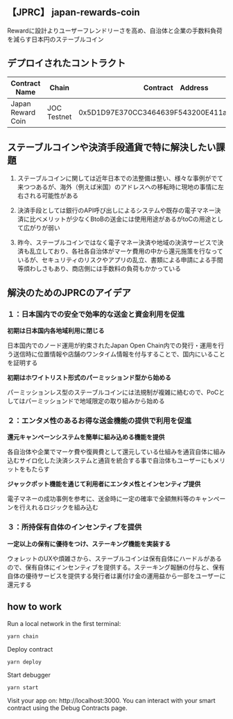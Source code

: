 ## 【JPRC】 japan-rewards-coin
Rewardに設計よりユーザーフレンドリーさを高め、自治体と企業の手数料負荷を減らす日本円のステーブルコイン

## デプロイされたコントラクト

| Contract Name | Chain |　Contract　Address |　Explorer |
| ---- | ---- | ---- | ---- |
| Japan Reward Coin | JOC Testnet | 0x5D1D97E370CC3464639F543200E411aF4e681B76 | [Explorer](https://explorer.testnet.japanopenchain.org/address/0x5D1D97E370CC3464639F543200E411aF4e681B76/coin-balances#address-tabs) |



## ステーブルコインや決済手段通貨で特に解決したい課題

1. ステーブルコインに関しては近年日本での法整備は整い、様々な事例がでて来つつあるが、海外（例えば米国）のアドレスへの移転時に現地の事情に左右される可能性がある

2. 決済手段としては銀行のAPI呼び出しによるシステムや既存の電子マネー決済に比べメリットが少なくBtoBの送金には使用用途があるがtoCの用途として広がりが弱い

3. 昨今、ステーブルコインではなく電子マネー決済や地域の決済サービスで決済も乱立しており、各社各自治体がマーケ費用の中から還元施策を行なっているが、セキュリティのリスクやアプリの乱立、書類による申請による手間等煩わしさもあり、商店側には手数料の負荷もかかっている

## 解決のためのJPRCのアイデア


### １：日本国内での安全で効率的な送金と資金利用を促進

**初期は日本国内各地域利用に閉じる**

日本国内でのノード運用が約束されたJapan Open Chain内での発行・運用を行う送信時に位置情報や店舗のワンタイム情報を付与することで、国内にいることを証明する

**初期はホワイトリスト形式のパーミッションド型から始める**

パーミッションレス型のステーブルコインには法規制が複雑に絡むので、PoCとしてはパーミッションドで地域限定の取り組みから始める


### ２：エンタメ性のあるお得な送金機能の提供で利用を促進

**還元キャンペーンシステムを簡単に組み込める機能を提供**

各自治体や企業でマーケ費や復興費として還元している仕組みを通貨自体に組み込むサイロ化した決済システムと通貨を統合する事で自治体もユーザーにもメリットをもたらす

**ジャックポット機能を通じて利用者にエンタメ性とインセンティブ提供**

電子マネーの成功事例を参考に、送金時に一定の確率で全額無料等のキャンペーンを行えれるロジックを組み込む

### ３：所持保有自体のインセンティブを提供

**一定以上の保有に優待をつけ、ステーキング機能を実装する**

ウォレットのUXや煩雑さから、ステーブルコインは保有自体にハードルがあるので、保有自体にインセンティブを提供する。ステーキング報酬の付与と、保有自体の優待サービスを提供する発行者は裏付け金の運用益から一部をユーザーに還元する



## how to work
Run a local network in the first terminal:

```
yarn chain
```

Deploy contract
```
yarn deploy
```

Start debugger
```
yarn start
```



Visit your app on: http://localhost:3000. You can interact with your smart contract using the Debug Contracts page. 
